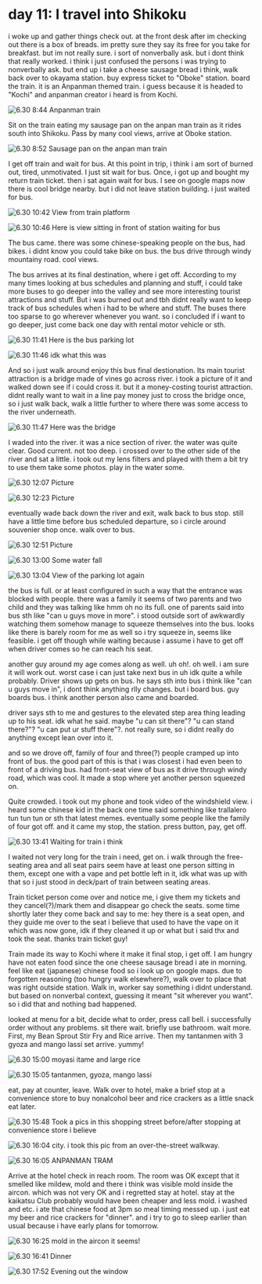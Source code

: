 # day 11: I travel into Shikoku

i woke up and gather things check out. at the front desk after im checking out there is a box of breads. im pretty sure they say its free for you take for breakfast. but im not really sure. i sort of nonverbally ask. but i dont think that really worked. i think i just confused the persons i was trying to nonverbally ask. but end up i take a cheese sausage bread i think, walk back over to okayama station. buy express ticket to "Oboke" station. board the train. it is an Anpanman themed train. i guess because it is headed to "Kochi" and anpanman creator i heard is from Kochi.

![6.30 8:44 Anpanman train](DSCF6856.JPG)

Sit on the train eating my sausage pan on the anpan man train as it rides south into Shikoku. Pass by many cool views, arrive at Oboke station.

![6.30 8:52 Sausage pan on the anpan man train](20250630_085217.jpg)

I get off train and wait for bus. At this point in trip, i think i am sort of burned out, tired, unmotivated. I just sit wait for bus. Once, i got up and bought my return train ticket. then i sat again wait for bus. I see on google maps now there is cool bridge nearby. but i did not leave station building. i just waited for bus.

![6.30 10:42 View from train platform](DSCF6874.JPG)

![6.30 10:46 Here is view sitting in front of station waiting for bus](DSCF6877.JPG)

The bus came. there was some chinese-speaking people on the bus, had bikes. i didnt know you could take bike on bus. the bus drive through windy mountainy road. cool views.

The bus arrives at its final destination, where i get off. According to my many times looking at bus schedules and planning and stuff, i could take more buses to go deeper into the valley and see more interesting tourist attractions and stuff. But i was burned out and tbh didnt really want to keep track of bus schedules when i had to be where and stuff. The buses there too sparse to go wherever whenever you want. so i concluded if i want to go deeper, just come back one day with rental motor vehicle or sth.

![6.30 11:41 Here is the bus parking lot](DSCF6888.JPG)

![6.30 11:46 idk what this was](DSCF6895.JPG)

And so i just walk around enjoy this bus final destionation. Its main tourist attraction is a bridge made of vines go across river. i took a picture of it and walked down see if i could cross it. but it a money-costing tourist attraction. didnt really want to wait in a line pay money just to cross the bridge once, so i just walk back, walk a little further to where there was some access to the river underneath.

![6.30 11:47 Here was the bridge](DSCF6898.JPG)

I waded into the river. it was a nice section of river. the water was quite clear. Good current. not too deep. i crossed over to the other side of the river and sat a little. i took out my lens filters and played with them a bit try to use them take some photos. play in the water some.

![6.30 12:07 Picture](DSCF6941.JPG)

![6.30 12:23 Picture](DSCF6961.JPG)

eventually wade back down the river and exit, walk back to bus stop. still have a little time before bus scheduled departure, so i circle around souvenier shop once. walk over to bus.

![6.30 12:51 Picture](DSCF6989.JPG)

![6.30 13:00 Some water fall](DSCF7021.JPG)

![6.30 13:04 View of the parking lot again](DSCF7027.JPG)

the bus is full. or at least configured in such a way that the entrance was blocked with people. there was a family it seems of two parents and two child and they was talking like hmm oh no its full. one of parents said into bus sth like "can u guys move in more". i stood outside sort of awkwardly watching them somehow manage to squeeze themselves into the bus. looks like there is barely room for me as well so i try squeeze in, seems like feasible. i get off though while waiting because i assume i have to get off when driver comes so he can reach his seat.

another guy around my age comes along as well. uh oh!. oh well. i am sure it will work out. worst case i can just take next bus in uh idk quite a while probably. Driver shows up gets on bus. he says sth into bus i think like "can u guys move in", i dont think anything rlly changes. but i board bus. guy boards bus. i think another person also came and boarded.

driver says sth to me and gestures to the elevated step area thing leading up to his seat. idk what he said. maybe "u can sit there"? "u can stand there?"? "u can put ur stuff there"?. not really sure, so i didnt really do anything except lean over into it.

and so we drove off, family of four and three(?) people cramped up into front of bus. the good part of this is that i was closest i had even been to front of a driving bus. had front-seat view of bus as it drive through windy road, which was cool. It made a stop where yet another person squeezed on.

Quite crowded. i took out my phone and took video of the windshield view. i heard some chinese kid in the back one time said something like trallalero tun tun tun or sth that latest memes. eventually some people like the family of four got off. and it came my stop, the station. press button, pay, get off.

![6.30 13:41 Waiting for train i think](DSCF7039.JPG)

I waited not very long for the train i need, get on. i walk through the free-seating area and all seat pairs seem have at least one person sitting in them, except one with a vape and pet bottle left in it, idk what was up with that so i just stood in deck/part of train between seating areas.

Train ticket person come over and notice me, i give them my tickets and they cancel(?)/mark them and disappear go check the seats. some time shortly later they come back and say to me: hey there is a seat open, and they guide me over to the seat i believe that used to have the vape on it which was now gone, idk if they cleaned it up or what but i said thx and took the seat. thanks train ticket guy!

Train made its way to Kochi where it make it final stop, i get off. I am hungry have not eaten food since the one cheese sausage bread i ate in morning. feel like eat (japanese) chinese food so i look up on google maps. due to forgotten reasoning (too hungry walk elsewhere?), walk over to place that was right outside station. Walk in, worker say something i didnt understand. but based on nonverbal context, guessing it meant "sit wherever you want". so i did that and nothing bad happened.

looked at menu for a bit, decide what to order, press call bell. i successfully order without any problems. sit there wait. briefly use bathroom. wait more. First, my Bean Sprout Stir Fry and Rice arrive. Then my tantanmen with 3 gyoza and mango lassi set arrive. yummy!

![6.30 15:00 moyasi itame and large rice](20250630_150035.jpg)

![6.30 15:05 tantanmen, gyoza, mango lassi](20250630_150534.jpg)

eat, pay at counter, leave. Walk over to hotel, make a brief stop at a convenience store to buy nonalcohol beer and rice crackers as a little snack eat later.

![6.30 15:48 Took a pics in this shopping street before/after stopping at convenience store i believe](DSCF7055.JPG)

![6.30 16:04 city. i took this pic from an over-the-street walkway.](DSCF7072.JPG)

![6.30 16:05 ANPANMAN TRAM](DSCF7078.JPG)

Arrive at the hotel check in reach room. The room was OK except that it smelled like mildew, mold and there i think was visible mold inside the aircon. which was not very OK and i regretted stay at hotel. stay at the kaikatsu Club probably would have been cheaper and less mold. i washed and etc. i ate that chinese food at 3pm so meal timing messed up. i just eat my beer and rice crackers for "dinner". and i try to go to sleep earlier than usual because i have early plans for tomorrow.

![6.30 16:25 mold in the aircon it seems!](DSCF7082.JPG)

![6.30 16:41 Dinner](20250630_164126.jpg)

![6.30 17:52 Evening out the window](DSCF7085.JPG)
